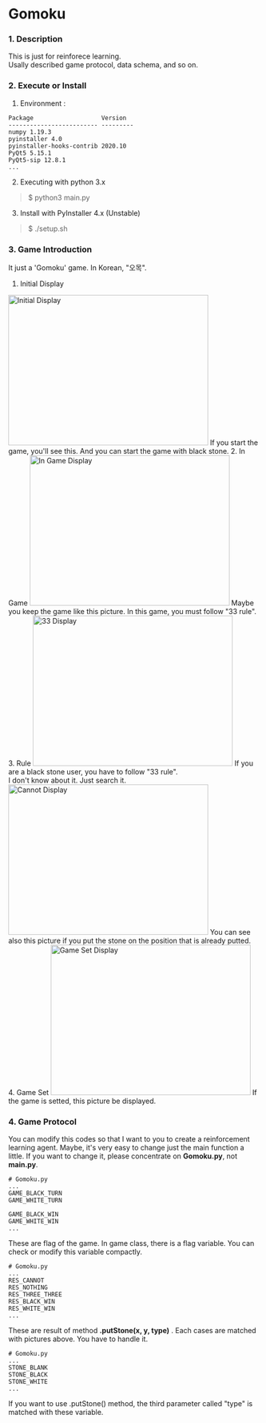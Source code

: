 # Gomoku

### 1. Description
This is just for reinforece learning.<br>
Usally described game protocol, data schema, and so on.<br>

### 2. Execute or Install
1. Environment :
```
Package					  Version
------------------------- ---------
numpy 1.19.3
pyinstaller 4.0
pyinstaller-hooks-contrib 2020.10
PyQt5 5.15.1
PyQt5-sip 12.8.1
...
```
2. Executing with python 3.x
> $ python3 main.py

3. Install with PyInstaller 4.x (Unstable)
> $ ./setup.sh

### 3. Game Introduction
It just a 'Gomoku' game. In Korean, "오목".
1. Initial Display
<img src="https://github.com/ndo04343/Gomoku/blob/main/pic/pic_init.png" alt="Initial Display" width="400" height="300">
If you start the game, you'll see this. And you can start the game with black stone.
2. In Game
<img src="https://github.com/ndo04343/Gomoku/blob/main/pic/pic_ingame.png" alt="In Game Display" width="400" height="300">
Maybe you keep the game like this picture. In this game, you must follow "33 rule".
3. Rule
<img src="https://github.com/ndo04343/Gomoku/blob/main/pic/pic_three_three.png" alt="33 Display" width="400" height="300">
If you are a black stone user, you have to follow "33 rule".<br>
I don't know about it. Just search it.
<br>
<img src="https://github.com/ndo04343/Gomoku/blob/main/pic/pic_cannot.png" alt="Cannot Display" width="400" height="300">
You can see also this picture if you put the stone on the position that is already putted. <br>
4. Game Set
<img src="https://github.com/ndo04343/Gomoku/blob/main/pic/pic_white_win.png" alt="Game Set Display" width="400" height="300">
If the game is setted, this picture be displayed.

 ### 4. Game Protocol
 You can modify this codes so that I want to you to create a reinforcement learning agent. Maybe, it's very easy to change just the main function a little. If you want to change it, please concentrate on <strong>Gomoku.py</strong>, not <strong>main.py</strong>.
```
# Gomoku.py
...
GAME_BLACK_TURN 
GAME_WHITE_TURN

GAME_BLACK_WIN
GAME_WHITE_WIN
...
```
These are flag of the game. In game class, there is a flag variable.
You can check or modify this variable compactly.
```
# Gomoku.py
...
RES_CANNOT
RES_NOTHING
RES_THREE_THREE
RES_BLACK_WIN
RES_WHITE_WIN
...
```
These are result of method <strong>.putStone(x, y, type)</strong> . Each cases are matched with pictures above. You have to handle it.
```
# Gomoku.py
...
STONE_BLANK
STONE_BLACK
STONE_WHITE 
...
```
If you want to use .putStone() method, the third parameter called "type" is matched with these variable. 
